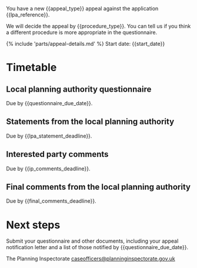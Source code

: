 You have a new {{appeal_type}} appeal against the application {{lpa_reference}}.

We will decide the appeal by {{procedure_type}}. You can tell us if you think a different procedure is more appropriate in the questionnaire.

{% include 'parts/appeal-details.md' %}
Start date: {{start_date}}

# Timetable

## Local planning authority questionnaire

Due by {{questionnaire_due_date}}.

## Statements from the local planning authority

Due by {{lpa_statement_deadline}}.

## Interested party comments

Due by {{ip_comments_deadline}}.

## Final comments from the local planning authority

Due by {{final_comments_deadline}}.

# Next steps

Submit your questionnaire and other documents, including your appeal notification letter and a list of those notified by {{questionnaire_due_date}}.

The Planning Inspectorate
caseofficers@planninginspectorate.gov.uk
